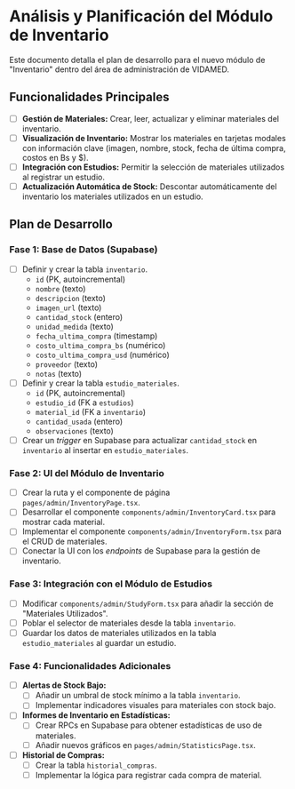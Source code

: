 # Análisis y Planificación del Módulo de Inventario

Este documento detalla el plan de desarrollo para el nuevo módulo de "Inventario" dentro del área de administración de VIDAMED.

## Funcionalidades Principales

- [ ] **Gestión de Materiales:** Crear, leer, actualizar y eliminar materiales del inventario.
- [ ] **Visualización de Inventario:** Mostrar los materiales en tarjetas modales con información clave (imagen, nombre, stock, fecha de última compra, costos en Bs y $).
- [ ] **Integración con Estudios:** Permitir la selección de materiales utilizados al registrar un estudio.
- [ ] **Actualización Automática de Stock:** Descontar automáticamente del inventario los materiales utilizados en un estudio.

## Plan de Desarrollo

### Fase 1: Base de Datos (Supabase)

- [ ] Definir y crear la tabla `inventario`.
  - `id` (PK, autoincremental)
  - `nombre` (texto)
  - `descripcion` (texto)
  - `imagen_url` (texto)
  - `cantidad_stock` (entero)
  - `unidad_medida` (texto)
  - `fecha_ultima_compra` (timestamp)
  - `costo_ultima_compra_bs` (numérico)
  - `costo_ultima_compra_usd` (numérico)
  - `proveedor` (texto)
  - `notas` (texto)
- [ ] Definir y crear la tabla `estudio_materiales`.
  - `id` (PK, autoincremental)
  - `estudio_id` (FK a `estudios`)
  - `material_id` (FK a `inventario`)
  - `cantidad_usada` (entero)
  - `observaciones` (texto)
- [ ] Crear un *trigger* en Supabase para actualizar `cantidad_stock` en `inventario` al insertar en `estudio_materiales`.

### Fase 2: UI del Módulo de Inventario

- [ ] Crear la ruta y el componente de página `pages/admin/InventoryPage.tsx`.
- [ ] Desarrollar el componente `components/admin/InventoryCard.tsx` para mostrar cada material.
- [ ] Implementar el componente `components/admin/InventoryForm.tsx` para el CRUD de materiales.
- [ ] Conectar la UI con los *endpoints* de Supabase para la gestión de inventario.

### Fase 3: Integración con el Módulo de Estudios

- [ ] Modificar `components/admin/StudyForm.tsx` para añadir la sección de "Materiales Utilizados".
- [ ] Poblar el selector de materiales desde la tabla `inventario`.
- [ ] Guardar los datos de materiales utilizados en la tabla `estudio_materiales` al guardar un estudio.

### Fase 4: Funcionalidades Adicionales

- [ ] **Alertas de Stock Bajo:**
  - [ ] Añadir un umbral de stock mínimo a la tabla `inventario`.
  - [ ] Implementar indicadores visuales para materiales con stock bajo.
- [ ] **Informes de Inventario en Estadísticas:**
  - [ ] Crear RPCs en Supabase para obtener estadísticas de uso de materiales.
  - [ ] Añadir nuevos gráficos en `pages/admin/StatisticsPage.tsx`.
- [ ] **Historial de Compras:**
  - [ ] Crear la tabla `historial_compras`.
  - [ ] Implementar la lógica para registrar cada compra de material.